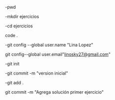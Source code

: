 -pwd

-mkdir ejercicios

-cd ejercicios 

code .

-git config --global user.name "Lina Lopez"

git config--global user.email"linosky27@gmail.com"

-git init

-git commit -m "version inicial"

-git add .

git commit -m "Agrega solución primer ejercicio"




